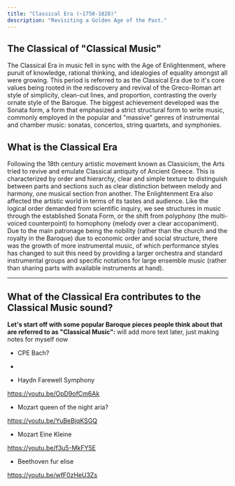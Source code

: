 ```yaml
---
title: "Classical Era (~1750-1820)"
description: "Revisiting a Golden Age of the Past."
---
```

## The Classical of "Classical Music"
The Classical Era in music fell in sync with the Age of Enlightenment, where puruit of knowledge, rational thinking, and idealogies of equality amongst all were growing. This period is referred to as the Classical Era due to it's core values being rooted in the rediscovery and revival of the Greco-Roman art style of simplicity, clean-cut lines, and proportion, contrasting the overly ornate style of the Baroque. The biggest achievement developed was the Sonata form, a form that emphasized a strict structural form to write music, commonly employed in the popular and "massive" genres of instrumental and chamber music: sonatas, concertos, string quartets, and symphonies.

## What is the Classical Era
Following the 18th century artistic movement known as Classicism, the Arts tried to revive and emulate Classical antiquity of Ancient Greece. This is characterized by order and hierarchy, clear and simple texture to distinguish between parts and sections such as clear distinction between melody and harmony, one musical section fron another. 
The Enlightenment Era also affected the artistic world in terms of its tastes and audience. Like the logical order demanded from scientific inquiry, we see structures in music through the established Sonata Form, or the shift from polyphony (the multi-voiced counterpoint) to homophony (melody over a clear accopaniment). Due to the main patronage being the nobility (rather than the church and the royalty in the Baroque) due to economic order and social structure, there was the growth of more instrumental music, of which performance styles has changed to suit this need by providing a larger orchestra and standard instrumental groups and specific notations for large ensemble music (rather than sharing parts with available instruments at hand).

---

## What of the Classical Era contributes to the Classical Music sound? 



**Let's start off with some popular Baroque pieces people think about that are referred to as "Classical Music":**
will add more text later, just making notes for myself now

- CPE Bach?
- 

- Haydn Farewell Symphony

https://youtu.be/OpD9ofCm6Ak

- Mozart queen of the night aria?

https://youtu.be/YuBeBjqKSGQ

- Mozart Eine Kleine

https://youtu.be/f3u5-MkFY5E

- Beethoven fur elise

https://youtu.be/wfF0zHeU3Zs